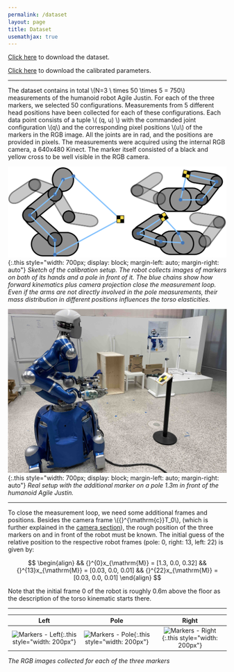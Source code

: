 ```yaml
---
permalink: /dataset
layout: page
title: Dataset
usemathjax: true
---
```


[Click here](../dataset/measurements.csv.zip) to download the dataset.

[Click here](../dataset/results.csv.zip) to download the calibrated parameters.

___

The dataset contains in total \\(N=3 \ times 50 \times 5 = 750\\) measurements of the humanoid robot Agile Justin.
For each of the three markers, we selected 50 configurations.
Measurements from 5 different head positions have been collected for each of these configurations.
Each data point consists of a tuple \\( (q, u) \\) with the commanded joint configuration \\(q\\) and the corresponding pixel positions \\(u\\) of the markers in the RGB image.
All the joints are in rad, and the positions are provided in pixels.
The measurements were acquired using the internal RGB camera, a 640x480 Kinect.
The marker itself consisted of a black and yellow cross to be well visible in the RGB camera.


![calibration sketch](../assets/imgs/calibration_sketch.png){:.this 
style="width: 700px; 
display: block;
margin-left: auto;
margin-right: auto"}
*Sketch of the calibration setup. 
The robot collects images of markers on both of its hands and a pole in front of it. 
The blue chains show how forward kinematics plus camera projection close the measurement loop. 
Even if the arms are not directly involved in the pole measurements, their mass distribution in different positions influences the torso elasticities.*


![calibration sketch](../assets/imgs/RealPoleDance.jpg){:.this
style="width: 700px;
display: block;
margin-left: auto;
margin-right: auto"}
*Real setup with the additional marker on a pole 1.3m in front of the humanoid Agile Justin.*

---

To close the measurement loop, we need some additional frames and positions.
Besides the camera frame \\({}^{\mathrm{c}}T_0\\), (which is further explained in the [camera section](../_pages/camera.md)), the rough position of the three markers on and in front of the robot must be known.
The initial guess of the relative position to the respective robot frames (pole: 0, right: 13, left: 22) is given by:

$$
\begin{align}
&& {}^{0}x_{\mathrm{M}} =  [1.3, 0.0, 0.32]
&& {}^{13}x_{\mathrm{M}} = [0.03, 0.0, 0.01]
&& {}^{22}x_{\mathrm{M}} = [0.03, 0.0, 0.01]
\end{align} 
$$

Note that the initial frame 0 of the robot is roughly 0.6m above the floor as the description of the torso kinematic starts there. 


---

|                                      Left                                      |                                      Pole                                      |                                      Right                                       |
|:------------------------------------------------------------------------------:|:------------------------------------------------------------------------------:|:--------------------------------------------------------------------------------:|
| ![Markers - Left](../assets/gifs/marker_left.gif){:.this style="width: 200px"} | ![Markers - Pole](../assets/gifs/marker_pole.gif){:.this style="width: 200px"} | ![Markers - Right](../assets/gifs/marker_right.gif){:.this style="width: 200px"} | 

*The RGB images collected for each of the three markers*

